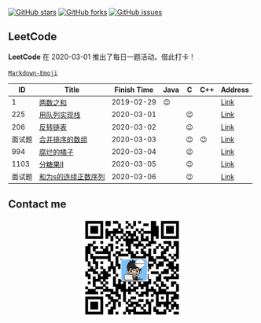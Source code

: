 
[![GitHub stars](https://img.shields.io/github/stars/RunCoderHang/LeetCode-Notes?style=flat-square)](https://github.com/RunCoderHang/LeetCode-Notes/stargazers)
[![GitHub forks](https://img.shields.io/github/forks/RunCoderHang/LeetCode-Notes?color=green&label=forks&style=flat-square)](https://github.com/RunCoderHang/LeetCode-Notes/network/members)
[![GitHub issues](https://img.shields.io/github/issues/RunCoderHang/LeetCode-Notes?color=yellow&style=flat-square)](https://github.com/RunCoderHang/LeetCode-Notes/issues)

## LeetCode

**LeetCode** 在 2020-03-01 推出了每日一题活动。借此打卡！

[`Markdown-Emoji`](https://github.com/RunCoderHang/LeetCode-Notes/blob/master/image/markdown-emoji.md)

|   ID   |                                                             Title                                                             | Finish Time |  Java  |   C    |  C++   |                                      Address                                       |
|--------|-------------------------------------------------------------------------------------------------------------------------------|-------------|--------|--------|--------|------------------------------------------------------------------------------------|
| 1      | [两数之和](https://github.com/RunCoderHang/LeetCode-Notes/blob/master/two-sum.md)                                             | 2019-02-29  | :wink: |        |        | [Link](https://leetcode-cn.com/problems/two-sum)                                   |
| 225    | [用队列实现栈](https://github.com/RunCoderHang/LeetCode-Notes/blob/master/implement-stack-using-queues.md)                    | 2020-03-01  |        | :wink: |        | [Link](https://leetcode-cn.com/problems/implement-stack-using-queues)              |
| 206    | [反转链表](https://github.com/RunCoderHang/LeetCode-Notes/blob/master/reverse-linked-list.md)                                 | 2020-03-02  |        | :wink: |        | [Link](https://leetcode-cn.com/problems/reverse-linked-list)                       |
| 面试题 | [合并排序的数组](https://github.com/RunCoderHang/LeetCode-Notes/blob/master/sorted-merge-lcci.md)                             | 2020-03-03  |        | :wink: | :wink: | [Link](https://leetcode-cn.com/problems/sorted-merge-lcci)                         |
| 994    | [腐烂的橘子](https://github.com/RunCoderHang/LeetCode-Notes/blob/master/rotting-oranges.md)                                   | 2020-03-04  |        | :wink: |        | [Link](https://leetcode-cn.com/problems/rotting-oranges)                           |
| 1103   | [分糖果Ⅱ](https://github.com/RunCoderHang/LeetCode-Notes/blob/master/distribute-candies-to-people.md)                         | 2020-03-05  |        | :wink: |        | [Link](https://leetcode-cn.com/problems/distribute-candies-to-people)              |
| 面试题 | [和为s的连续正数序列](https://github.com/RunCoderHang/LeetCode-Notes/blob/master/he-wei-sde-lian-xu-zheng-shu-xu-lie-lcof.md) | 2020-03-06  |        | :wink: |        | [Link](https://leetcode-cn.com/problems/he-wei-sde-lian-xu-zheng-shu-xu-lie-lcof/) |


## Contact me

<div align="center">
    <img width="200px" src="https://github.com/RunCoderHang/LeetCode-Notes/blob/master/image/wxgzh-hang.png"></img>
</div>